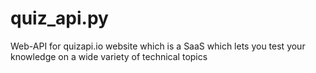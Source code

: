 # quiz_api.py
Web-API for quizapi.io website which is a SaaS which lets you test your knowledge on a wide variety of technical topics
